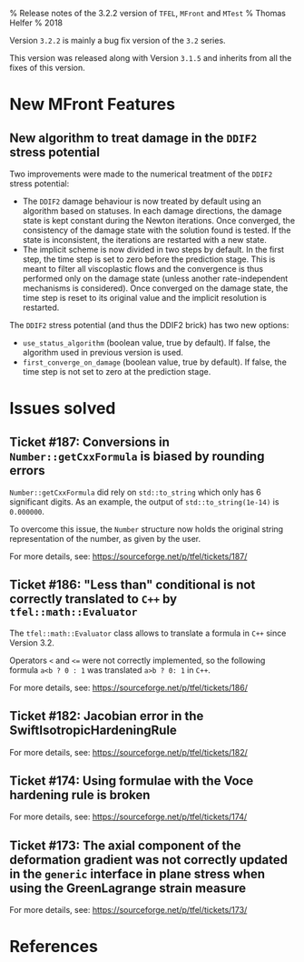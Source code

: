 % Release notes of the 3.2.2 version of `TFEL`, `MFront` and `MTest`
% Thomas Helfer
% 2018

Version `3.2.2` is mainly a bug fix version of the `3.2` series.

This version was released along with Version `3.1.5` and inherits from
all the fixes of this version.

# New MFront Features

## New algorithm to treat damage in the `DDIF2` stress potential

Two improvements were made to the numerical treatment of the `DDIF2`
stress potential:

- The `DDIF2` damage behaviour is now treated by default using an
  algorithm based on statuses. In each damage directions, the damage
  state is kept constant during the Newton iterations. Once converged,
  the consistency of the damage state with the solution found is tested.
  If the state is inconsistent, the iterations are restarted with a new
  state.
- The implicit scheme is now divided in two steps by default. In the
  first step, the time step is set to zero before the prediction stage.
  This is meant to filter all viscoplastic flows and the convergence is
  thus performed only on the damage state (unless another
  rate-independent mechanisms is considered). Once converged on the
  damage state, the time step is reset to its original value and the
  implicit resolution is restarted.

The `DDIF2` stress potential (and thus the DDIF2 brick) has two new
options:

- `use_status_algorithm` (boolean value, true by default). If false, the algorithm used
  in previous version is used.
- `first_converge_on_damage` (boolean value, true by default). If false,
  the time step is not set to zero at the prediction stage.

# Issues solved

## Ticket #187: Conversions in `Number::getCxxFormula` is biased by rounding errors

`Number::getCxxFormula` did rely on `std::to_string` which only has 6
significant digits. As an example, the output of `std::to_string(1e-14)`
is `0.000000`.

To overcome this issue, the `Number` structure now holds the original
string representation of the number, as given by the user.

For more details, see: <https://sourceforge.net/p/tfel/tickets/187/>

## Ticket #186: "Less than" conditional is not correctly translated to `C++` by `tfel::math::Evaluator`

The `tfel::math::Evaluator` class allows to translate a formula in `C++` since Version 3.2.

Operators `<` and `<=` were not correctly implemented, so the following
formula `a<b ? 0 : 1` was translated `a>b ? 0: 1` in `C++`.

For more details, see: <https://sourceforge.net/p/tfel/tickets/186/>

## Ticket #182: Jacobian error in the SwiftIsotropicHardeningRule

For more details, see: <https://sourceforge.net/p/tfel/tickets/182/>

## Ticket #174: Using formulae with the Voce hardening rule is broken

For more details, see: <https://sourceforge.net/p/tfel/tickets/174/>

## Ticket #173: The axial component of the deformation gradient was not correctly updated in the `generic` interface in plane stress when using the GreenLagrange strain measure

For more details, see: <https://sourceforge.net/p/tfel/tickets/173/>

# References

